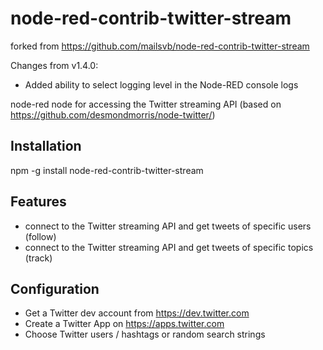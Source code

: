 # node-red-contrib-twitter-stream
forked from https://github.com/mailsvb/node-red-contrib-twitter-stream

Changes from v1.4.0:
* Added ability to select logging level in the Node-RED console logs

node-red node for accessing the Twitter streaming API (based on https://github.com/desmondmorris/node-twitter/)

## Installation
npm -g install node-red-contrib-twitter-stream

## Features
- connect to the Twitter streaming API and get tweets of specific users (follow)
- connect to the Twitter streaming API and get tweets of specific topics (track)

## Configuration
- Get a Twitter dev account from https://dev.twitter.com
- Create a Twitter App on https://apps.twitter.com
- Choose Twitter users / hashtags or random search strings
